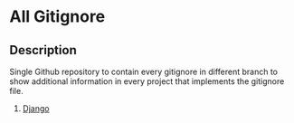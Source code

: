 # All Gitignore

## Description
Single Github repository to contain every gitignore in different branch to show additional information in every project that implements the gitignore file.


1. [Django]('./files/django/')